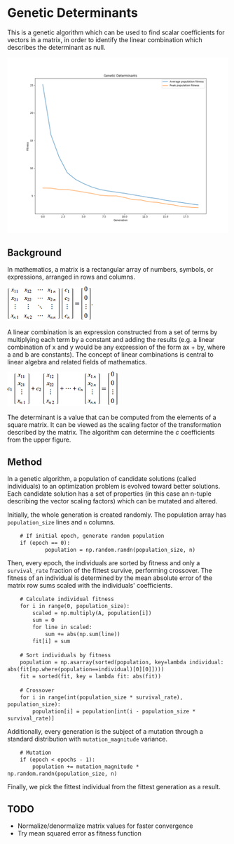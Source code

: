 # Genetic Determinants
This is a genetic algorithm which can be used to find scalar coefficients for vectors in a matrix, in order to identify the linear combination which describes the determinant as null.

![Graph](https://github.com/paubric/python-genetic-determinants/blob/master/Figure.png)

## Background

In mathematics, a matrix is a rectangular array of numbers, symbols, or expressions, arranged in rows and columns.

![eq1](https://github.com/paubric/python-genetic-determinants/blob/master/eq2.gif)

A linear combination is an expression constructed from a set of terms by multiplying each term by a constant and adding the results (e.g. a linear combination of x and y would be any expression of the form ax + by, where a and b are constants). The concept of linear combinations is central to linear algebra and related fields of mathematics. 

![eq2](https://github.com/paubric/python-genetic-determinants/blob/master/eq1.gif)

The determinant is a value that can be computed from the elements of a square matrix. It can be viewed as the scaling factor of the transformation described by the matrix. The algorithm can determine the _c_ coefficients from the upper figure.

## Method

In a genetic algorithm, a population of candidate solutions (called individuals) to an optimization problem is evolved toward better solutions. Each candidate solution has a set of properties (in this case an n-tuple describing the vector scaling factors) which can be mutated and altered. 

Initially, the whole generation is created randomly. The population array has `population_size` lines and `n` columns. 
```
    # If initial epoch, generate random population
    if (epoch == 0):
            population = np.random.randn(population_size, n)
```
Then, every epoch, the individuals are sorted by fitness and only a `survival_rate` fraction of the fittest survive, performing crossover. The fitness of an individual is determined by the mean absolute error of the matrix row sums scaled with the individuals' coefficients.
```
    # Calculate individual fitness
    for i in range(0, population_size):
        scaled = np.multiply(A, population[i])
        sum = 0
        for line in scaled:
            sum += abs(np.sum(line))
        fit[i] = sum
        
    # Sort individuals by fitness
    population = np.asarray(sorted(population, key=lambda individual: abs(fit[np.where(population==individual)[0][0]])))
    fit = sorted(fit, key = lambda fit: abs(fit))

    # Crossover
    for i in range(int(population_size * survival_rate), population_size):
        population[i] = population[int(i - population_size * survival_rate)]
```
Additionally, every generation is the subject of a mutation through a standard distribution with  `mutation_magnitude` variance. 
```
    # Mutation
    if (epoch < epochs - 1):
        population += mutation_magnitude * np.random.randn(population_size, n)
```

Finally, we pick the fittest individual from the fittest generation as a result.

## TODO

- Normalize/denormalize matrix values for faster convergence
- Try mean squared error as fitness function

